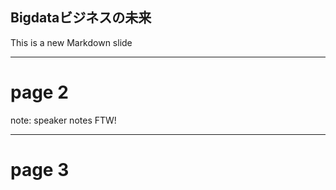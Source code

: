 ##  Bigdataビジネスの未来

This is a new Markdown slide

---

# page 2

note: speaker notes FTW!



---

# page 3
